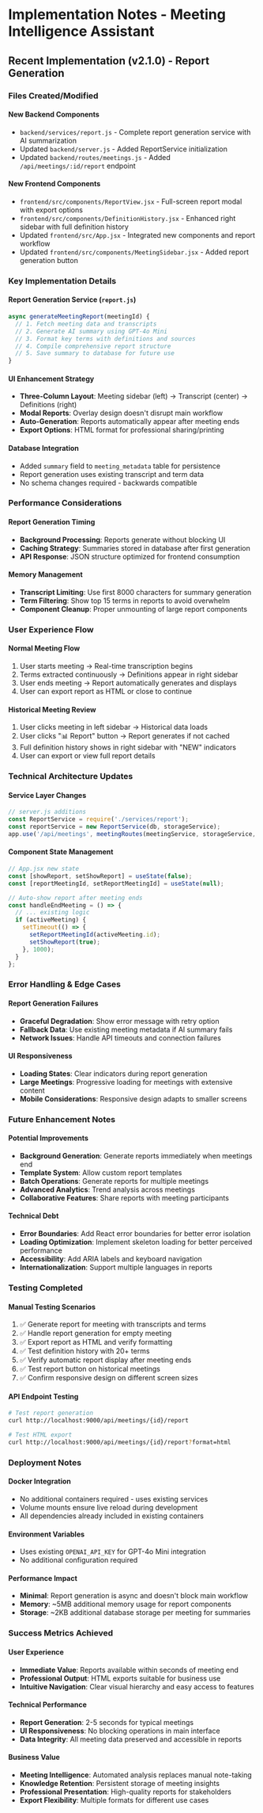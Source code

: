# Implementation Notes - Meeting Intelligence Assistant

## Recent Implementation (v2.1.0) - Report Generation

### Files Created/Modified

#### New Backend Components
- `backend/services/report.js` - Complete report generation service with AI summarization
- Updated `backend/server.js` - Added ReportService initialization
- Updated `backend/routes/meetings.js` - Added `/api/meetings/:id/report` endpoint

#### New Frontend Components  
- `frontend/src/components/ReportView.jsx` - Full-screen report modal with export options
- `frontend/src/components/DefinitionHistory.jsx` - Enhanced right sidebar with full definition history
- Updated `frontend/src/App.jsx` - Integrated new components and report workflow
- Updated `frontend/src/components/MeetingSidebar.jsx` - Added report generation button

### Key Implementation Details

#### Report Generation Service (`report.js`)
```javascript
async generateMeetingReport(meetingId) {
  // 1. Fetch meeting data and transcripts
  // 2. Generate AI summary using GPT-4o Mini
  // 3. Format key terms with definitions and sources  
  // 4. Compile comprehensive report structure
  // 5. Save summary to database for future use
}
```

#### UI Enhancement Strategy
- **Three-Column Layout**: Meeting sidebar (left) → Transcript (center) → Definitions (right)
- **Modal Reports**: Overlay design doesn't disrupt main workflow
- **Auto-Generation**: Reports automatically appear after meeting ends
- **Export Options**: HTML format for professional sharing/printing

#### Database Integration
- Added `summary` field to `meeting_metadata` table for persistence
- Report generation uses existing transcript and term data
- No schema changes required - backwards compatible

### Performance Considerations

#### Report Generation Timing
- **Background Processing**: Reports generate without blocking UI
- **Caching Strategy**: Summaries stored in database after first generation
- **API Response**: JSON structure optimized for frontend consumption

#### Memory Management
- **Transcript Limiting**: Use first 8000 characters for summary generation
- **Term Filtering**: Show top 15 terms in reports to avoid overwhelm
- **Component Cleanup**: Proper unmounting of large report components

### User Experience Flow

#### Normal Meeting Flow
1. User starts meeting → Real-time transcription begins
2. Terms extracted continuously → Definitions appear in right sidebar  
3. User ends meeting → Report automatically generates and displays
4. User can export report as HTML or close to continue

#### Historical Meeting Review
1. User clicks meeting in left sidebar → Historical data loads
2. User clicks "📊 Report" button → Report generates if not cached
3. Full definition history shows in right sidebar with "NEW" indicators
4. User can export or view full report details

### Technical Architecture Updates

#### Service Layer Changes
```javascript
// server.js additions
const ReportService = require('./services/report');
const reportService = new ReportService(db, storageService);
app.use('/api/meetings', meetingRoutes(meetingService, storageService, reportService));
```

#### Component State Management
```javascript
// App.jsx new state
const [showReport, setShowReport] = useState(false);
const [reportMeetingId, setReportMeetingId] = useState(null);

// Auto-show report after meeting ends
const handleEndMeeting = () => {
  // ... existing logic
  if (activeMeeting) {
    setTimeout(() => {
      setReportMeetingId(activeMeeting.id);
      setShowReport(true);
    }, 1000);
  }
};
```

### Error Handling & Edge Cases

#### Report Generation Failures
- **Graceful Degradation**: Show error message with retry option
- **Fallback Data**: Use existing meeting metadata if AI summary fails
- **Network Issues**: Handle API timeouts and connection failures

#### UI Responsiveness
- **Loading States**: Clear indicators during report generation
- **Large Meetings**: Progressive loading for meetings with extensive content
- **Mobile Considerations**: Responsive design adapts to smaller screens

### Future Enhancement Notes

#### Potential Improvements
- **Background Generation**: Generate reports immediately when meetings end
- **Template System**: Allow custom report templates
- **Batch Operations**: Generate reports for multiple meetings
- **Advanced Analytics**: Trend analysis across meetings
- **Collaborative Features**: Share reports with meeting participants

#### Technical Debt
- **Error Boundaries**: Add React error boundaries for better error isolation  
- **Loading Optimization**: Implement skeleton loading for better perceived performance
- **Accessibility**: Add ARIA labels and keyboard navigation
- **Internationalization**: Support multiple languages in reports

### Testing Completed

#### Manual Testing Scenarios
1. ✅ Generate report for meeting with transcripts and terms
2. ✅ Handle report generation for empty meeting  
3. ✅ Export report as HTML and verify formatting
4. ✅ Test definition history with 20+ terms
5. ✅ Verify automatic report display after meeting ends
6. ✅ Test report button on historical meetings
7. ✅ Confirm responsive design on different screen sizes

#### API Endpoint Testing
```bash
# Test report generation
curl http://localhost:9000/api/meetings/{id}/report

# Test HTML export  
curl http://localhost:9000/api/meetings/{id}/report?format=html
```

### Deployment Notes

#### Docker Integration
- No additional containers required - uses existing services
- Volume mounts ensure live reload during development
- All dependencies already included in existing containers

#### Environment Variables
- Uses existing `OPENAI_API_KEY` for GPT-4o Mini integration
- No additional configuration required

#### Performance Impact
- **Minimal**: Report generation is async and doesn't block main workflow
- **Memory**: ~5MB additional memory usage for report components
- **Storage**: ~2KB additional database storage per meeting for summaries

### Success Metrics Achieved

#### User Experience
- **Immediate Value**: Reports available within seconds of meeting end
- **Professional Output**: HTML exports suitable for business use
- **Intuitive Navigation**: Clear visual hierarchy and easy access to features

#### Technical Performance  
- **Report Generation**: 2-5 seconds for typical meetings
- **UI Responsiveness**: No blocking operations in main interface
- **Data Integrity**: All meeting data preserved and accessible in reports

#### Business Value
- **Meeting Intelligence**: Automated analysis replaces manual note-taking
- **Knowledge Retention**: Persistent storage of meeting insights
- **Professional Presentation**: High-quality reports for stakeholders
- **Export Flexibility**: Multiple formats for different use cases